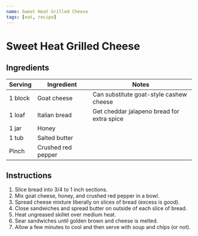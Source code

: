 ```yaml
---
name: Sweet Heat Grilled Cheese
tags: [eat, recipe]
---
```


# Sweet Heat Grilled Cheese

## Ingredients

| Serving | Ingredient | Notes |
|-|-|-|
| 1 block | Goat cheese | Can substitute goat-style cashew cheese |
| 1 loaf | Italian bread | Get cheddar jalapeno bread for extra spice |
| 1 jar | Honey |  |
| 1 tub | Salted butter |  |
| Pinch | Crushed red pepper |  |

## Instructions

1. Slice bread into 3/4 to 1 inch sections.
1. Mix goat cheese, honey, and crushed red pepper in a bowl.
1. Spread cheese mixture liberally on slices of bread (excess is good).
1. Close sandwiches and spread butter on outside of each slice of bread.
1. Heat ungreased skillet over medium heat.
1. Sear sandwiches until golden brown and cheese is melted.
1. Allow a few minutes to cool and then serve with soup and chips (or not).